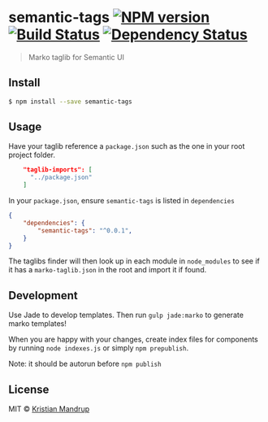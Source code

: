 semantic-tags [![NPM version](https://badge.fury.io/js/semantic-tags.svg)](https://npmjs.org/package/semantic-tags) [![Build Status](https://travis-ci.org/kristianmandrup/semantic-tags.svg?branch=master)](https://travis-ci.org/kristianmandrup/semantic-tags) [![Dependency Status](https://david-dm.org/kristianmandrup/semantic-tags.svg?theme=shields.io)](https://david-dm.org/kristianmandrup/semantic-tags)
=====================================================================================================================================================================================================================================================================================================================================================================================================================

> Marko taglib for Semantic UI

Install
-------

```sh
$ npm install --save semantic-tags
```

Usage
-----

Have your taglib reference a `package.json` such as the one in your root project folder.

```json
    "taglib-imports": [
      "../package.json"
    ]
```

In your `package.json`, ensure `semantic-tags` is listed in `dependencies`

```json
{
    "dependencies": {
        "semantic-tags": "^0.0.1",
    }
}
```

The taglibs finder will then look up in each module in `node_modules` to see if it has a `marko-taglib.json` in the root and import it if found.

Development
-----------

Use Jade to develop templates. Then run `gulp jade:marko` to generate marko templates!

When you are happy with your changes, create index files for components by running `node indexes.js` or simply `npm prepublish`.

Note: it should be autorun before `npm publish`

License
-------

MIT © [Kristian Mandrup]()
